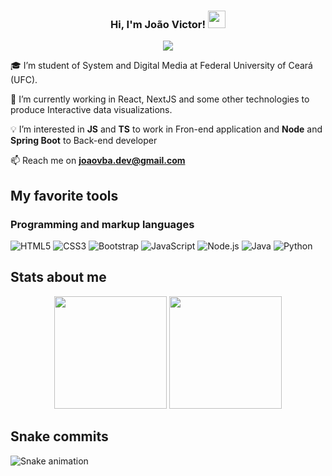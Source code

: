 <div align="center">
<h3 align="center">
  Hi, I'm João Victor!
  <img src="https://media.giphy.com/media/hvRJCLFzcasrR4ia7z/giphy.gif" width="28">
</h3>

<!-- Typing SVG by DenverCoder1 - https://github.com/DenverCoder1/readme-typing-svg -->
<p align="center">
  <a href="https://github.com/DenverCoder1/readme-typing-svg"><img src="https://readme-typing-svg.demolab.com/?lines=Web%20and%20App%20Developer;University%20Student;Always%20eager%20to%20learn%20%3A)&font=Fira%20Code&center=true&color=BE90F2&vCenter=true&size=22&pause=1000&width=575&duration=2500"></a>
</p>
</div>

🎓 I’m student of System and Digital Media at Federal University of Ceará (UFC).

🎯 I’m currently working in React, NextJS and some other technologies to produce Interactive data visualizations.

💡 I’m interested in **JS** and **TS** to work in Fron-end application and **Node** and **Spring Boot** to Back-end developer

📫 Reach me on **joaovba.dev@gmail.com**

## My favorite tools 
### Programming and markup languages
![HTML5](https://img.shields.io/badge/-HTML5-E34F26?style=flat&logo=html5&logoColor=white)
![CSS3](https://img.shields.io/badge/-CSS3-1572B6?style=flat&logo=css3&logoColor=white)
![Bootstrap](https://img.shields.io/badge/-Bootstrap-7952B3?style=flat&logo=bootstrap&logoColor=white)
![JavaScript](https://img.shields.io/badge/-JavaScript-F7DF1E?style=flat&logo=javascript&logoColor=white)
![Node.js](https://img.shields.io/badge/-Node.js-43853d?style=flat&logo=node.js&logoColor=white)
<img alt="Java" src="https://img.shields.io/badge/Java-007396.svg?logo=java&logoColor=white"/>
<img alt="Python" src="https://img.shields.io/badge/Python-3776AB.svg?logo=python&logoColor=white"/>
<!-- ### Frameworks and libraries
### Databases and cloud hosting
### Softwares and tools -->

## Stats about me 
<div align="center">
<img height="180" src="https://streak-stats.demolab.com?user=joaoVictorBAlves&theme=tokyonight&hide_border=true&mode=weekly"/>
<img height="180" src="https://github-readme-stats.vercel.app/api/top-langs/?username=joaoVictorBAlves&layout=compact&theme=tokyonight"/>
</div>

## Snake commits 
![Snake animation](https://github.com/joaoVictorBAlves/joaoVictorBAlves/blob/output/github-contribution-grid-snake.svg)

<!---
joaoVictorBAlves/joaoVictorBAlves is a ✨ special ✨ repository because its `README.md` (this file) appears on your GitHub profile.
You can click the Preview link to take a look at your changes.
--->
